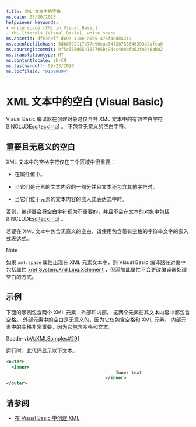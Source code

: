 ```yaml
---
title: XML 文本中的空白
ms.date: 07/20/2015
helpviewer_keywords:
- white space [XML in Visual Basic]
- XML literals [Visual Basic], white space
ms.assetid: dfe3a9ff-d69a-418e-a6b5-476f4ed84219
ms.openlocfilehash: 5db8f92117e77d96eab34f28758546393e2afca0
ms.sourcegitcommit: bf5c5850654187705bc94cc40ebfb62fe346ab02
ms.translationtype: MT
ms.contentlocale: zh-CN
ms.lasthandoff: 09/23/2020
ms.locfileid: "91099094"
---
```

# <a name="white-space-in-xml-literals-visual-basic"></a>XML 文本中的空白 (Visual Basic)

Visual Basic 编译器在创建对象时仅合并 XML 文本中的有效空白字符 [!INCLUDE[sqltecxlinq](~/includes/sqltecxlinq-md.md)] 。 不包含无意义的空白字符。  
  
## <a name="significant-and-insignificant-white-space"></a>重要且无意义的空白  

 XML 文本中的空格字符仅在三个区域中很重要：  
  
- 在属性值中。  
  
- 当它们是元素的文本内容的一部分并且文本还包含其他字符时。  
  
- 当它们位于元素的文本内容的嵌入式表达式中时。  
  
 否则，编译器会将空白字符视为不重要的，并且不会在文本的对象中包括 [!INCLUDE[sqltecxlinq](~/includes/sqltecxlinq-md.md)] 。  
  
 若要在 XML 文本中包含无意义的空白，请使用包含带有空格的字符串文字的嵌入式表达式。  
  
> [!NOTE]
> 如果 `xml:space` 属性出现在 XML 元素文本中，则 Visual Basic 编译器在对象中包括属性 <xref:System.Xml.Linq.XElement> ，但添加此属性不会更改编译器处理空白的方式。  
  
## <a name="examples"></a>示例  

 下面的示例包含两个 XML 元素：外部和内部。 这两个元素在其文本内容中都包含空格。 外部元素中的空白是无意义的，因为它仅包含空格和 XML 元素。 内部元素中的空格非常重要，因为它包含空格和文本。  
  
 [!code-vb[VbXMLSamples#29](~/samples/snippets/visualbasic/VS_Snippets_VBCSharp/VbXMLSamples/VB/XMLSamples13.vb#29)]  
  
 运行时，此代码显示以下文本。  
  
```xml  
<outer>  
  <inner>  
                                          Inner text  
                                      </inner>  
</outer>  
```  
  
## <a name="see-also"></a>请参阅

- [在 Visual Basic 中创建 XML](creating-xml.md)
